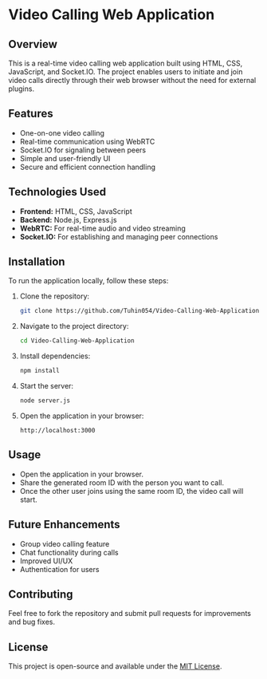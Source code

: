 # Video Calling Web Application

## Overview
This is a real-time video calling web application built using HTML, CSS, JavaScript, and Socket.IO. The project enables users to initiate and join video calls directly through their web browser without the need for external plugins.

## Features
- One-on-one video calling
- Real-time communication using WebRTC
- Socket.IO for signaling between peers
- Simple and user-friendly UI
- Secure and efficient connection handling

## Technologies Used
- **Frontend:** HTML, CSS, JavaScript
- **Backend:** Node.js, Express.js
- **WebRTC:** For real-time audio and video streaming
- **Socket.IO:** For establishing and managing peer connections

## Installation
To run the application locally, follow these steps:

1. Clone the repository:
   ```sh
   git clone https://github.com/Tuhin054/Video-Calling-Web-Application.git
   ```
2. Navigate to the project directory:
   ```sh
   cd Video-Calling-Web-Application
   ```
3. Install dependencies:
   ```sh
   npm install
   ```
4. Start the server:
   ```sh
   node server.js
   ```
5. Open the application in your browser:
   ```
   http://localhost:3000
   ```

## Usage
- Open the application in your browser.
- Share the generated room ID with the person you want to call.
- Once the other user joins using the same room ID, the video call will start.

## Future Enhancements
- Group video calling feature
- Chat functionality during calls
- Improved UI/UX
- Authentication for users

## Contributing
Feel free to fork the repository and submit pull requests for improvements and bug fixes.

## License
This project is open-source and available under the [MIT License](LICENSE).

